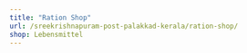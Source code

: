 ```yaml
---
title: "Ration Shop"
url: /sreekrishnapuram-post-palakkad-kerala/ration-shop/
shop: Lebensmittel
---
```


